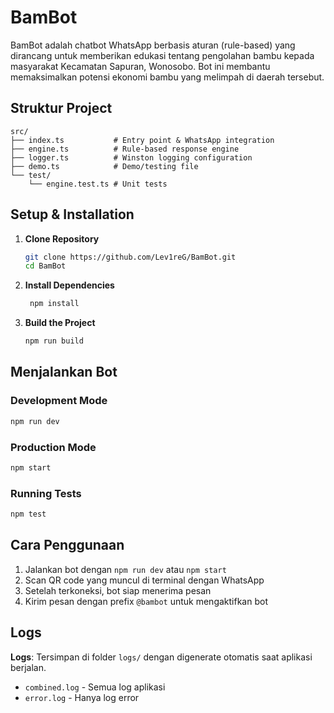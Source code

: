 # BamBot

BamBot adalah chatbot WhatsApp berbasis aturan (rule-based) yang dirancang untuk memberikan edukasi tentang pengolahan bambu kepada masyarakat Kecamatan Sapuran, Wonosobo. Bot ini membantu memaksimalkan potensi ekonomi bambu yang melimpah di daerah tersebut.

## Struktur Project

```
src/
├── index.ts           # Entry point & WhatsApp integration
├── engine.ts          # Rule-based response engine
├── logger.ts          # Winston logging configuration
├── demo.ts            # Demo/testing file
└── test/
    └── engine.test.ts # Unit tests
```

## Setup & Installation

1. **Clone Repository**

   ```bash
   git clone https://github.com/Lev1reG/BamBot.git
   cd BamBot
   ```

2. **Install Dependencies**

   ```bash
    npm install
   ```

3. **Build the Project**
   ```bash
   npm run build
   ```

## Menjalankan Bot

### Development Mode

```bash
npm run dev
```

### Production Mode

```bash
npm start
```

### Running Tests

```bash
npm test
```

## Cara Penggunaan

1. Jalankan bot dengan `npm run dev` atau `npm start`
2. Scan QR code yang muncul di terminal dengan WhatsApp
3. Setelah terkoneksi, bot siap menerima pesan
4. Kirim pesan dengan prefix `@bambot` untuk mengaktifkan bot

## Logs

**Logs**: Tersimpan di folder `logs/` dengan digenerate otomatis saat aplikasi berjalan.

- `combined.log` - Semua log aplikasi
- `error.log` - Hanya log error
